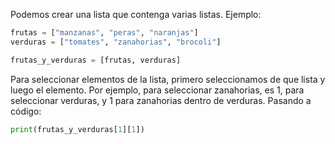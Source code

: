 
Podemos crear una lista que contenga varias listas. Ejemplo:

```python
frutas = ["manzanas", "peras", "naranjas"]
verduras = ["tomates", "zanahorias", "brocoli"]

frutas_y_verduras = [frutas, verduras]
```

Para seleccionar elementos de la lista, primero seleccionamos de que lista y luego el elemento. Por ejemplo, para seleccionar zanahorias, es 1, para seleccionar verduras, y 1 para zanahorias dentro de verduras. Pasando a código:

```python
print(frutas_y_verduras[1][1])
```